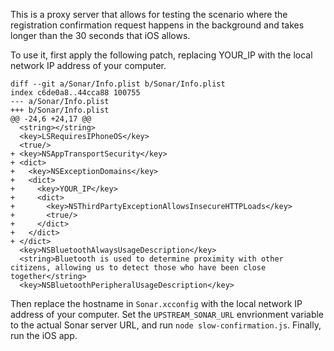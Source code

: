 This is a proxy server that allows for testing the scenario where the
registration confirmation request happens in the background and takes longer
than the 30 seconds that iOS allows.

To use it, first apply the following patch, replacing YOUR_IP with the local
network IP address of your computer.

```
diff --git a/Sonar/Info.plist b/Sonar/Info.plist
index c6de0a8..44cca88 100755
--- a/Sonar/Info.plist
+++ b/Sonar/Info.plist
@@ -24,6 +24,17 @@
  <string></string>
  <key>LSRequiresIPhoneOS</key>
  <true/>
+ <key>NSAppTransportSecurity</key>
+ <dict>
+   <key>NSExceptionDomains</key>
+   <dict>
+     <key>YOUR_IP</key>
+     <dict>
+       <key>NSThirdPartyExceptionAllowsInsecureHTTPLoads</key>
+       <true/>
+     </dict>
+   </dict>
+ </dict>
  <key>NSBluetoothAlwaysUsageDescription</key>
  <string>Bluetooth is used to determine proximity with other citizens, allowing us to detect those who have been close together</string>
  <key>NSBluetoothPeripheralUsageDescription</key>
```

Then replace the hostname in `Sonar.xcconfig` with the local network IP
address of your computer. Set the `UPSTREAM_SONAR_URL` envrionment variable to
the actual Sonar server URL, and run `node slow-confirmation.js`.  Finally, run
the iOS app.
